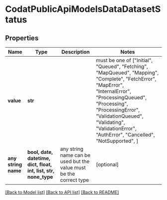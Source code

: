 # CodatPublicApiModelsDataDatasetStatus


## Properties
Name | Type | Description | Notes
------------ | ------------- | ------------- | -------------
**value** | **str** |  |  must be one of ["Initial", "Queued", "Fetching", "MapQueued", "Mapping", "Complete", "FetchError", "MapError", "InternalError", "ProcessingQueued", "Processing", "ProcessingError", "ValidationQueued", "Validating", "ValidationError", "AuthError", "Cancelled", "NotSupported", ]
**any string name** | **bool, date, datetime, dict, float, int, list, str, none_type** | any string name can be used but the value must be the correct type | [optional]

[[Back to Model list]](../README.md#documentation-for-models) [[Back to API list]](../README.md#documentation-for-api-endpoints) [[Back to README]](../README.md)


